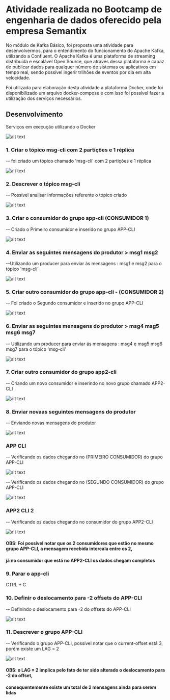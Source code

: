 # Atividade realizada no Bootcamp de engenharia de dados oferecido pela empresa Semantix

  No módulo de Kafka Básico, foi proposta uma atividade para desenvolvermos,
para o entendimento do funcionamento do Apache Kafka, utilizando a Confluent.
  O Apache Kafka é uma  plataforma de streaming distribuída  e escalável Open Source, que através dessa plataforma
é capaz de publicar dados para qualquer número de sistemas ou aplicativos em tempo real, sendo possível ingerir trilhões de eventos por dia
em alta velocidade.

  Foi utilizada para elaboração desta atividade a plataforma Docker, onde foi disponibilizado
um arquivo docker-compose e com isso foi possível fazer a utilização dos serviços necessários.

## Desenvolvimento 

Serviços em execução utilizando o Docker

![alt text](https://github.com/GumaFernando/Kafka_Atividade_semantix/blob/main/docker.PNG)

### 1. Criar o tópico msg-cli com 2 partições e 1 réplica
-- foi criado  um tópico chamado 'msg-cli' com 2 partições e 1 réplica 

![alt text](https://github.com/GumaFernando/Kafka_Atividade_semantix/blob/main/1.png)

### 2. Descrever o tópico msg-cli
-- Possível analisar informações referente o tópico criado

![alt text](https://github.com/GumaFernando/Kafka_Atividade_semantix/blob/main/2.png)

### 3. Criar o consumidor do grupo app-cli (CONSUMIDOR 1)
-- Criado o Primeiro consumidor e inserido no grupo APP-CLI

![alt text](https://github.com/GumaFernando/Kafka_Atividade_semantix/blob/main/3.png)

### 4. Enviar as seguintes mensagens do produtor > msg1 msg2
--Utilizando um producer para enviar ás mensagens : msg1 e msg2 para o tópico 'msg-cli'

![alt text](https://github.com/GumaFernando/Kafka_Atividade_semantix/blob/main/4.png)

### 5. Criar outro consumidor do grupo app-cli - (CONSUMIDOR 2)
-- Foi criado o Segundo consumidor e inserido no grupo APP-CLI

![alt text](https://github.com/GumaFernando/Kafka_Atividade_semantix/blob/main/5.png)

### 6. Enviar as seguintes mensagens do produtor > msg4 msg5 msg6 msg7
-- Utilizando um producer para enviar ás mensagens : msg4 e msg5 msg6 msg7 para o tópico 'msg-cli'

![alt text](https://github.com/GumaFernando/Kafka_Atividade_semantix/blob/main/6.png)

### 7. Criar outro consumidor do grupo app2-cli
-- Criando um novo consumidor e inserindo no novo grupo chamado APP2-CLI

![alt text](https://github.com/GumaFernando/Kafka_Atividade_semantix/blob/main/7.png)

### 8. Enviar novaas seguintes mensagens do produtor
-- Enviando novas mensagens do produtor

![alt text](https://github.com/GumaFernando/Kafka_Atividade_semantix/blob/main/8.png)

### APP CLI
-- Verificando os dados chegando no (PRIMEIRO CONSUMIDOR) do grupo APP-CLI

![alt text](https://github.com/GumaFernando/Kafka_Atividade_semantix/blob/main/appcli.png)

-- Verificando os dados chegando no (SEGUNDO CONSUMIDOR) do grupo APP-CLI

![alt text](https://github.com/GumaFernando/Kafka_Atividade_semantix/blob/main/appcli_b.png)

### APP2 CLI 2
-- Verificando os dados chegando no consumidor do grupo APP2-CLI

![alt text](https://github.com/GumaFernando/Kafka_Atividade_semantix/blob/main/appcli2.png)

#### OBS: Foi possível notar que os 2 consumidores que estão no mesmo grupo APP-CLI, a mensagem recebida intercala entre os 2,
#### já no consumidor que está no APP2-CLI os dados chegam completos

### 9. Parar o app-cli

CTRL + C

### 10. Definir o deslocamento para -2 offsets do APP-CLI
-- Definindo o deslocamento para -2 do offsets do APP-CLI

![alt text](https://github.com/GumaFernando/Kafka_Atividade_semantix/blob/main/10.png)

### 11. Descrever o grupo APP-CLI
-- Verificando o grupo APP-CLI, possível notar que o current-offset está 3, porém existe um LAG = 2

![alt text](https://github.com/GumaFernando/Kafka_Atividade_semantix/blob/main/11.png)

#### OBS: o LAG = 2 implica pelo fato de ter sido alterado o deslocamento para -2 do offset,
#### consequentemente existe um total de 2 mensagens ainda para serem lidas
